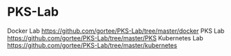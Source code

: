 # PKS-Lab
Docker Lab
https://github.com/gortee/PKS-Lab/tree/master/docker
PKS Lab
https://github.com/gortee/PKS-Lab/tree/master/PKS
Kubernetes Lab
https://github.com/gortee/PKS-Lab/tree/master/kubernetes
